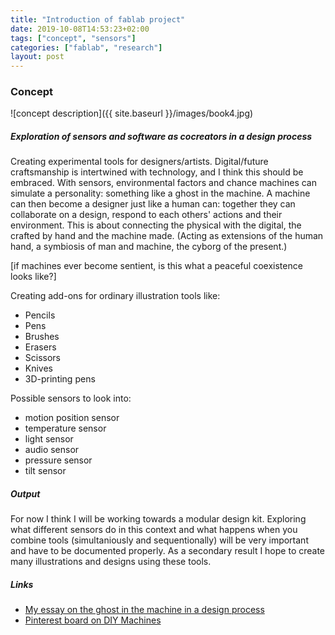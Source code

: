 ```yaml
---
title: "Introduction of fablab project"
date: 2019-10-08T14:53:23+02:00
tags: ["concept", "sensors"]
categories: ["fablab", "research"]
layout: post
---
```


### Concept
![concept description]({{ site.baseurl }}/images/book4.jpg)

##### Exploration of sensors and software as cocreators in a design process

Creating experimental tools for designers/artists. Digital/future craftsmanship is intertwined with technology, and I think this should be embraced. With sensors, environmental factors and chance machines can simulate a personality: something like a ghost in the machine. A machine can then become a designer just like a human can: together they can collaborate on a design, respond to each others' actions and their environment. This is about connecting the physical with the digital, the crafted by hand and the machine made. (Acting as extensions of the human hand, a symbiosis of man and machine, the cyborg of the present.)

[if machines ever become sentient, is this what a peaceful coexistence looks like?]

Creating add-ons for ordinary illustration tools like:

- Pencils
- Pens
- Brushes
- Erasers
- Scissors
- Knives
- 3D-printing pens


Possible sensors to look into: 

- motion position sensor
- temperature sensor
- light sensor
- audio sensor
- pressure sensor
- tilt sensor

##### Output
For now I think I will be working towards a modular design kit. Exploring what different sensors do in this context and what happens when you combine tools (simultaniously and sequentionally) will be very important and have to be documented properly. As a secondary result I hope to create many illustrations and designs using these tools. 

##### Links
- [My essay on the ghost in the machine in a design process](https://michellevossen.com/essay)
- [Pinterest board on DIY Machines](https://nl.pinterest.com/michellemvossen/diy-machines/)